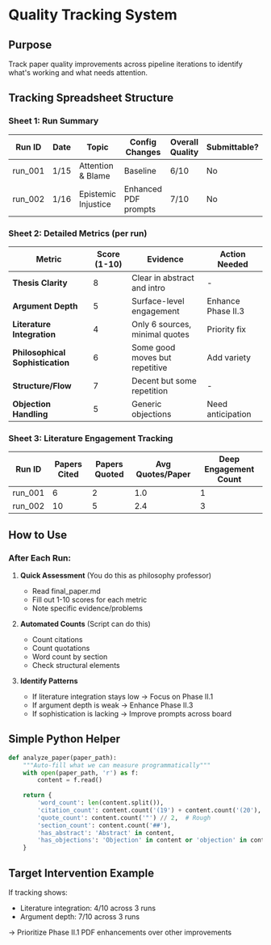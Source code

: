 # Quality Tracking System

## Purpose
Track paper quality improvements across pipeline iterations to identify what's working and what needs attention.

## Tracking Spreadsheet Structure

### Sheet 1: Run Summary
| Run ID | Date | Topic | Config Changes | Overall Quality | Submittable? | Notes |
|--------|------|-------|----------------|-----------------|--------------|-------|
| run_001 | 1/15 | Attention & Blame | Baseline | 6/10 | No | Weak citations |
| run_002 | 1/16 | Epistemic Injustice | Enhanced PDF prompts | 7/10 | No | Better engagement |

### Sheet 2: Detailed Metrics (per run)
| Metric | Score (1-10) | Evidence | Action Needed |
|--------|--------------|----------|---------------|
| **Thesis Clarity** | 8 | Clear in abstract and intro | - |
| **Argument Depth** | 5 | Surface-level engagement | Enhance Phase II.3 |
| **Literature Integration** | 4 | Only 6 sources, minimal quotes | Priority fix |
| **Philosophical Sophistication** | 6 | Some good moves but repetitive | Add variety |
| **Structure/Flow** | 7 | Decent but some repetition | - |
| **Objection Handling** | 5 | Generic objections | Need anticipation |

### Sheet 3: Literature Engagement Tracking
| Run ID | Papers Cited | Papers Quoted | Avg Quotes/Paper | Deep Engagement Count |
|--------|--------------|---------------|------------------|----------------------|
| run_001 | 6 | 2 | 1.0 | 1 |
| run_002 | 10 | 5 | 2.4 | 3 |

## How to Use

### After Each Run:
1. **Quick Assessment** (You do this as philosophy professor)
   - Read final_paper.md
   - Fill out 1-10 scores for each metric
   - Note specific evidence/problems
   
2. **Automated Counts** (Script can do this)
   - Count citations
   - Count quotations
   - Word count by section
   - Check structural elements

3. **Identify Patterns**
   - If literature integration stays low → Focus on Phase II.1
   - If argument depth is weak → Enhance Phase II.3
   - If sophistication is lacking → Improve prompts across board

## Simple Python Helper

```python
def analyze_paper(paper_path):
    """Auto-fill what we can measure programmatically"""
    with open(paper_path, 'r') as f:
        content = f.read()
    
    return {
        'word_count': len(content.split()),
        'citation_count': content.count('(19') + content.count('(20'),  # Rough
        'quote_count': content.count('"') // 2,  # Rough
        'section_count': content.count('##'),
        'has_abstract': 'Abstract' in content,
        'has_objections': 'Objection' in content or 'objection' in content
    }
```

## Target Intervention Example

If tracking shows:
- Literature integration: 4/10 across 3 runs
- Argument depth: 7/10 across 3 runs

→ Prioritize Phase II.1 PDF enhancements over other improvements 
